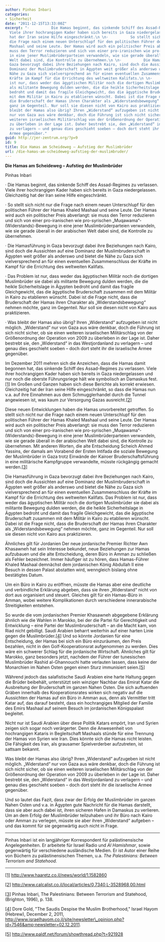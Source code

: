 ```yaml
---
author: Pinhas Inbari
categories:
- Sicherheit
date: "2011-12-15T13:33:00Z"
excerpt: "·          Die Hamas beginnt, das sinkende Schiff des Assad-Regimes zu verlassen.
  Viele ihrer hochrangigen Kader haben sich bereits in Gaza niedergelassen. Gleichzeitig
  hat der Iran seine Hilfe eingeschränkt.\n \n·          So stellt sich nicht nur
  die Frage nach einem neuen Unterschlupf für den politischen Führer der Hamas Khaled
  Mashaal und seine Leute. Der Hamas wird auch ein politischer Preis abverlangt: sie
  muss den Terror reduzieren und sich von einer pro-iranischen wie pro-syrischen „Muqawama“-(Widerstands)-Bewegung
  in eine jener Muslimbrüderparteien verwandeln, wie sie gerade überall in der arabischen
  Welt dabei sind, die Kontrolle zu übernehmen.\n \n·          Die Hamasführung in
  Gaza bevorzugt dabei ihre Beziehungen nach Kairo, sind doch die Aussichten auf eine
  Dominanz der Muslimbruderschaft in Ägypten weit größer als anderswo und bietet die
  Nähe zu Gaza sich vielversprechend an für einen eventuellen Zusammenschluss der
  Kräfte im Kampf für die Errichtung des weltweiten Kalifats.\n \n·          Das Problem
  ist nur, dass weder das ägyptischen Militär noch die dortigen Muslimbrüder sie dabei
  als militante Bewegung dulden werden, die die heikle Sicherheitslage in Ägypten
  bedroht und damit das fragile Gleichgewicht, das die ägyptische Bruderschaft zusammen
  mit dem Militär in Kairo zu etablieren wünscht. Dabei ist die Frage nicht, dass
  die Bruderschaft der Hamas ihren Charakter als „Widerstandsbewegung“ nehmen möchte,
  ganz im Gegenteil. Nur soll sie diesen nicht von Kairo aus praktizieren.\n \n·          Was
  bleibt der Hamas also übrig? Ihren „Widerstand“ aufzugeben ist nicht möglich. „Widerstand“
  nur von Gaza aus wäre denkbar, doch die Führung ist sich nicht sicher, ob sie einen
  weiteren israelischen Militärschlag von der Größenordnung der Operation von 2009
  zu überleben in der Lage ist. Daher bestrebt sie, den „Widerstand“ in das Westjordanland
  zu verlagern – und genau dies geschieht soeben – doch dort steht ihr die israelische
  Armee gegenüber."
guid: http://jer-zentrum.org/?p=9
id: 9
title: Die Hamas am Scheideweg – Aufstieg der Muslimbrüder
url: /die-hamas-am-scheideweg-aufstieg-der-muslimbruder/
---
```



**Die Hamas am Scheideweg – Aufstieg der Muslimbrüder**



Pinhas Inbari

 

· Die Hamas beginnt, das sinkende Schiff des Assad-Regimes zu verlassen. Viele ihrer hochrangigen Kader haben sich bereits in Gaza niedergelassen. Gleichzeitig hat der Iran seine Hilfe eingeschränkt.

 

· So stellt sich nicht nur die Frage nach einem neuen Unterschlupf für den politischen Führer der Hamas Khaled Mashaal und seine Leute. Der Hamas wird auch ein politischer Preis abverlangt: sie muss den Terror reduzieren und sich von einer pro-iranischen wie pro-syrischen „Muqawama“-(Widerstands)-Bewegung in eine jener Muslimbrüderparteien verwandeln, wie sie gerade überall in der arabischen Welt dabei sind, die Kontrolle zu übernehmen.

 

· Die Hamasführung in Gaza bevorzugt dabei ihre Beziehungen nach Kairo, sind doch die Aussichten auf eine Dominanz der Muslimbruderschaft in Ägypten weit größer als anderswo und bietet die Nähe zu Gaza sich vielversprechend an für einen eventuellen Zusammenschluss der Kräfte im Kampf für die Errichtung des weltweiten Kalifats.

 

· Das Problem ist nur, dass weder das ägyptischen Militär noch die dortigen Muslimbrüder sie dabei als militante Bewegung dulden werden, die die heikle Sicherheitslage in Ägypten bedroht und damit das fragile Gleichgewicht, das die ägyptische Bruderschaft zusammen mit dem Militär in Kairo zu etablieren wünscht. Dabei ist die Frage nicht, dass die Bruderschaft der Hamas ihren Charakter als „Widerstandsbewegung“ nehmen möchte, ganz im Gegenteil. Nur soll sie diesen nicht von Kairo aus praktizieren.

 

· Was bleibt der Hamas also übrig? Ihren „Widerstand“ aufzugeben ist nicht möglich. „Widerstand“ nur von Gaza aus wäre denkbar, doch die Führung ist sich nicht sicher, ob sie einen weiteren israelischen Militärschlag von der Größenordnung der Operation von 2009 zu überleben in der Lage ist. Daher bestrebt sie, den „Widerstand“ in das Westjordanland zu verlagern – und genau dies geschieht soeben – doch dort steht ihr die israelische Armee gegenüber.

 

Im Dezember 2011 mehren sich die Anzeichen, dass die Hamas damit begonnen hat, das sinkende Schiff des Assad-Regimes zu verlassen. Viele ihrer hochrangigen Kader haben sich bereits in Gaza niedergelassen und nur noch die oberste Führungsriege hält wie symbolisch an Damaskus fest.[\[1\]]("#_edn1") Im Großen und Ganzen haben sich diese Berichte als korrekt erwiesen. Gleichzeitig hat der Iran seine Hilfe eingeschränkt, so dass die Hamas nun v.a. auf ihre Einnahmen aus dem Schmugglerhandel durch die Tunnel angewiesen ist, was kaum zur Versorgung Gazas ausreicht.[\[2\]]("#_edn2")

 

Diese neuen Entwicklungen haben die Hamas unvorbereitet getroffen. So stellt sich nicht nur die Frage nach einem neuen Unterschlupf für den politischen Führer der Hamas Khaled Mashaal und seine Leute. Der Hamas wird auch ein politischer Preis abverlangt: sie muss den Terror reduzieren und sich von einer pro-iranischen wie pro-syrischen „Muqawama“-(Widerstands)-Bewegung in eine jener Muslimbrüderparteien verwandeln, wie sie gerade überall in der arabischen Welt dabei sind, die Kontrolle zu übernehmen. Mit anderen Worten, die alte Entscheidung Scheich Ahmed Yassins, der damals am Vorabend der Ersten Intifada die soziale Bewegung der Muslimbrüder in Gaza trotz Einwände der Kairoer Bruderschaftsführung in eine militärische Kampfgruppe verwandelte, müsste rückgängig gemacht werden.[\[3\]]("#_edn3")

 

Die Hamasführung in Gaza bevorzugt dabei ihre Beziehungen nach Kairo, sind doch die Aussichten auf eine Dominanz der Muslimbruderschaft in Ägypten weit größer als anderswo und bietet die Nähe zu Gaza sich vielversprechend an für einen eventuellen Zusammenschluss der Kräfte im Kampf für die Errichtung des weltweiten Kalifats. Das Problem ist nur, dass weder das ägyptischen Militär noch die dortigen Muslimbrüder sie dabei als militante Bewegung dulden werden, die die heikle Sicherheitslage in Ägypten bedroht und damit das fragile Gleichgewicht, das die ägyptische Bruderschaft zusammen mit dem Militär in Kairo zu etablieren wünscht. Dabei ist die Frage nicht, dass die Bruderschaft der Hamas ihren Charakter als „Widerstandsbewegung“ nehmen möchte, ganz im Gegenteil. Nur soll sie diesen nicht von Kairo aus praktizieren.

 

Ähnliches gilt für Jordanien Der neue jordanische Premier Richter Awn Khasawneh hat sein Interesse bekundet, neue Beziehungen zur Hamas aufzubauen und die alte Entscheidung, deren Büro in Amman zu schließen als Fehler bezeichnet. Immer häufiger ist zu hören, dass Hamas-Führer Khaled Mashaal demnächst dem jordanischen König Abdullah II eine Besuch in dessen Palast abstatten wird, wenngleich bislang ohne bestätigtes Datum.

 

Um ein Büro in Kairo zu eröffnen, müsste die Hamas aber eine deutliche und verbindliche Erklärung abgeben, dass sie ihren „Widerstand“ nicht von dort aus organisiert und steuert. Gleiches gilt für ein Hamas-Büro in Amman, wobei weitere Komplikationen durch verschiedene innerarabische Streitigkeiten entstehen. 

 

So wurde die vom jordanischen Premier Khasawneh abgegebene Erklärung ähnlich wie die Wahlen in Marokko, bei der die Partei für Gerechtigkeit und Entwicklung – eine Partei der Muslimbruderschaft – an die Macht kam, von Riad nicht gebilligt. Saudi Arabien beharrt weiterhin auf einer harten Linie gegen die Muslimbrüder.[\[4\]]("#_edn4") Und so könnte Jordanien für eine Entscheidung, der Hamas bei sich ein Büro einzuräumen, den Preis bezahlen, nicht in den Golf-Kooperationsrat aufgenommen zu werden. Dies wäre ein schwerer Schlag für die jordanische Wirtschaft. Ähnliches gilt für Marokko, ganz besonders jetzt, nachdem der Führer der tunesischen Muslimbrüder Rashid al-Ghannouchi hatte verlauten lassen, dass keine der Monarchien im Nahen Osten gegen einen Sturz immunisiert seien.[\[5\]]("#_edn5")

 

Während jedoch das salafistische Saudi Arabien eine harte Haltung gegen die Brüder beibehält, unterstützt sein winziger Nachbar das Emirat Katar die Ausbreitung der Bruderschaft im ganzen Nahen Osten. Die sich auftuenden Gräben innerhalb des Kooperationsrates wirken sich negativ auf die Aussichten der Hamas auf ein Büro in Amman aus, denn als Vermittler tritt Katar auf, das darauf besteht, dass ein hochrangiges Mitglied der Familie des Emirs Mashaal auf seinem Besuch im jordanischen Königspalast begleitet.

 

Nicht nur ist Saudi Arabien über diese Politik Katars empört, Iran und Syrien zeigen sich sogar noch verärgerter. Denn die Anwesenheit von hochrangigen Kataris in Begleitschaft Mashaals stünde für eine Trennung der Hamas von Syrien wie Iran. Dies könnte sich die Hamas nicht leisten. Die Fähigkeit des Iran, als grausamer Spielverderber aufzutreten, ist sattsam bekannt.

 

Was bleibt der Hamas also übrig? Ihren „Widerstand“ aufzugeben ist nicht möglich. „Widerstand“ nur von Gaza aus wäre denkbar, doch die Führung ist sich nicht sicher, ob sie einen weiteren israelischen Militärschlag von der Größenordnung der Operation von 2009 zu überleben in der Lage ist. Daher bestrebt sie, den „Widerstand“ in das Westjordanland zu verlagern – und genau dies geschieht soeben – doch dort steht ihr die israelische Armee gegenüber.

 

Und so lautet das Fazit, dass zwar der Erfolg der Muslimbrüder im ganzen Nahen Osten und v.a. in Ägypten gute Nachricht für die Hamas darstellt, dass sie aber auch dabei ist, ihren sicheren Hafen in Damaskus zu verlieren. Um an dem Erfolg der Muslimbrüder teilzuhaben und ihr Büro nach Kairo oder Amman zu verlegen, müsste sie aber ihren „Widerstand“ aufgeben – und das kommt für sie gegenwärtig auch nicht in Frage. 

 

---

 

 

Pinhas Inbari ist ein langjähriger Korrespondent für palästinensische Angelegenheiten. Er arbeitete für Israel Radio und *Al Hamishmar*, sowie gegenwärtig für verschiedene ausländische Medien. Er ist Autor einer Reihe von Büchern zu palästinensischen Themen, u.a. *The Palestinians: Between Terrorism and Statehood.*

  
  
---



[\[1\]]("#_ednref1") http://www.haaretz.co.il/news/world/1.1582860



[\[2\]]("#_ednref2") http://www.calcalist.co.il/local/articles/0,7340,L-3528968,00.html



[\[3\]]("#_ednref3") Pinhas Inbari, The Palestinians: Between Terrorism and Statehood, (Brighton, 1996), p. 138.



[\[4\]]("#_ednref4") Dore Gold, "The Saudis Despise the Muslim Brotherhood," Israel Hayom (Hebrew), December 2, 2011, http://www.israelhayom.co.il/site/newsletter\_opinion.php?id=7546&amp;newsletter=02.12.2011.



[\[5\]]("#_ednref5") http://www.paldf.net/forum/showthread.php?t=921928

 


